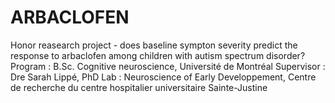 # ARBACLOFEN
Honor reasearch project - does baseline sympton severity predict the response to arbaclofen among children with autism spectrum disorder?
Program : B.Sc. Cognitive neuroscience, Université de Montréal
Supervisor : Dre Sarah Lippé, PhD
Lab : Neuroscience of Early Developpement, Centre de recherche du centre hospitalier universitaire Sainte-Justine
